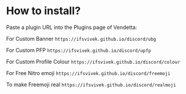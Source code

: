 # How to install?

Paste a plugin URL into the Plugins page of Vendetta:

For Custom Banner
`https://ifsvivek.github.io/discord/ubg`

For Custom PFP
`https://ifsvivek.github.io/discord/upfp`

For Custom Profile Colour
`https://ifsvivek.github.io/discord/colour`

For Free Nitro emoji
`https://ifsvivek.github.io/discord/freemoji`

To make Freemoji real
`https://ifsvivek.github.io/discord/realmoji`
